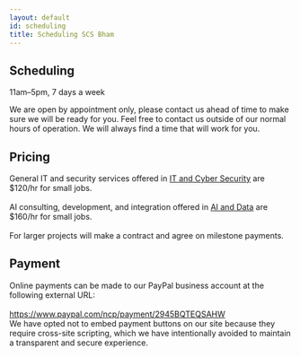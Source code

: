 ```yaml
---
layout: default
id: scheduling
title: Scheduling SCS Bham
---
```

<div id="main-content" class="main-content-box"> <div class="main-content">
<h2>Scheduling</h2>
<p> 11am–5pm, 7 days a week </p>
<p class="main-deets"> We are open by appointment only, please contact us ahead of time to make sure we will be ready for you. Feel free to contact us outside of our normal hours of operation. We will always find a time that will work for you.  </p>
</div></div>

<div class="main-content-box"> <div class="main-content">
<h2> Pricing </h2>
<p class="main-deets">
General IT and security services offered in <a href="it.html">IT and Cyber Security</a> are $120/hr for small jobs.<br>
<br>
AI consulting, development, and integration offered in <a href="ai.html">AI and Data</a> are $160/hr for small jobs.<br>
<br>
For larger projects will make a contract and agree on milestone payments.
</p></div></div>

<div class="main-content-box"> <div class="main-content">
<h2> Payment </h2>
<p class="main-deets">
Online payments can be made to our PayPal business account at the following external URL:<br>
<br>
<a class="main-deets" href="https://www.paypal.com/ncp/payment/2945BQTEQSAHW" target="_blank" rel="noopener">
  https://www.paypal.com/ncp/payment/2945BQTEQSAHW
</a>
<br>
We have opted not to embed payment buttons on our site because they require cross-site scripting, which we have intentionally avoided to maintain a transparent and secure experience.
</p>
</div></div>

